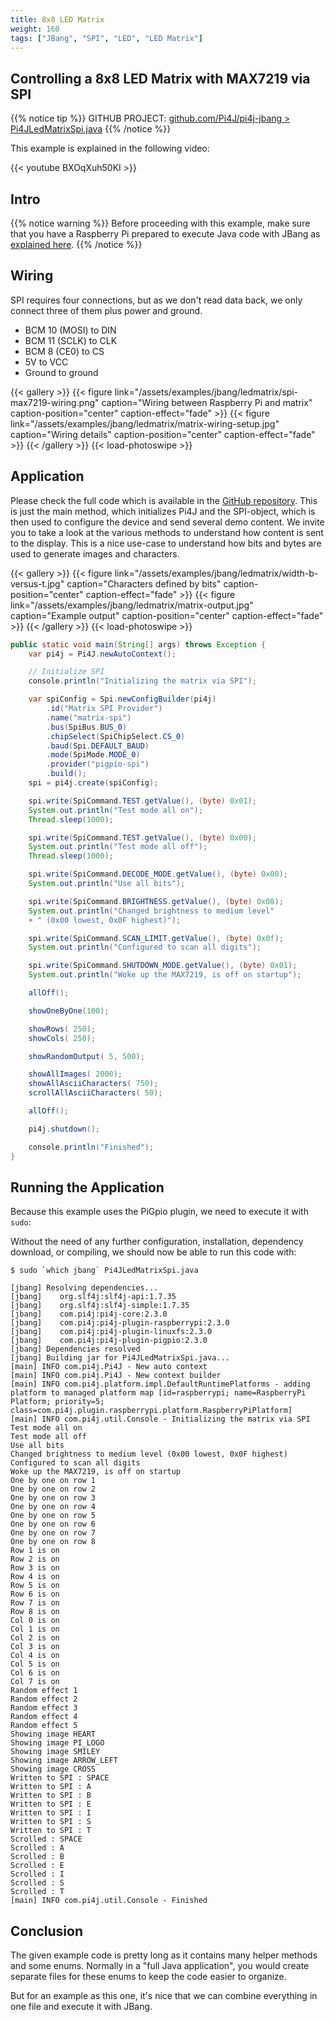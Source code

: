 ```yaml
---
title: 8x8 LED Matrix
weight: 160
tags: ["JBang", "SPI", "LED", "LED Matrix"]
---
```


## Controlling a 8x8 LED Matrix with MAX7219 via SPI

{{% notice tip %}}
GITHUB PROJECT: [github.com/Pi4J/pi4j-jbang > Pi4JLedMatrixSpi.java](https://github.com/Pi4J/pi4j-jbang/blob/main/Pi4JLedMatrixSpi.java)
{{% /notice %}}

This example is explained in the following video:

{{< youtube BXOqXuh50KI >}}

## Intro

{{% notice warning %}}
Before proceeding with this example, make sure that you have a Raspberry Pi prepared to execute Java code with JBang as [explained here](https://pi4j.com/examples/jbang/).
{{% /notice %}}

## Wiring

SPI requires four connections, but as we don't read data back, we only connect three of them plus power and ground.

* BCM 10 (MOSI) to DIN
* BCM 11 (SCLK) to CLK
* BCM 8 (CE0) to CS
* 5V to VCC
* Ground to ground

{{< gallery >}}
{{< figure link="/assets/examples/jbang/ledmatrix/spi-max7219-wiring.png" caption="Wiring between Raspberry Pi and matrix" caption-position="center" caption-effect="fade" >}}
{{< figure link="/assets/examples/jbang/ledmatrix/matrix-wiring-setup.jpg" caption="Wiring details" caption-position="center" caption-effect="fade" >}}
{{< /gallery >}}
{{< load-photoswipe >}}

## Application

Please check the full code which is available in the [GitHub repository](https://github.com/Pi4J/pi4j-jbang/blob/main/Pi4JLedMatrixSpi.java). This is just the main method, which initializes Pi4J and the SPI-object, which is then used to configure the device and send several demo content. We invite you to take a look at the various methods to understand how content is sent to the display. This is a nice use-case to understand how bits and bytes are used to generate images and characters.

{{< gallery >}}
{{< figure link="/assets/examples/jbang/ledmatrix/width-b-versus-t.jpg" caption="Characters defined by bits" caption-position="center" caption-effect="fade" >}}
{{< figure link="/assets/examples/jbang/ledmatrix/matrix-output.jpg" caption="Example output" caption-position="center" caption-effect="fade" >}}
{{< /gallery >}}
{{< load-photoswipe >}}

```java
public static void main(String[] args) throws Exception {
    var pi4j = Pi4J.newAutoContext();

    // Initialize SPI
    console.println("Initializing the matrix via SPI");

    var spiConfig = Spi.newConfigBuilder(pi4j)
        .id("Matrix SPI Provider")
        .name("matrix-spi")
        .bus(SpiBus.BUS_0)
        .chipSelect(SpiChipSelect.CS_0)
        .baud(Spi.DEFAULT_BAUD)
        .mode(SpiMode.MODE_0)
        .provider("pigpio-spi")
        .build();
    spi = pi4j.create(spiConfig);

    spi.write(SpiCommand.TEST.getValue(), (byte) 0x01);
    System.out.println("Test mode all on");
    Thread.sleep(1000);

    spi.write(SpiCommand.TEST.getValue(), (byte) 0x00);
    System.out.println("Test mode all off");
    Thread.sleep(1000);

    spi.write(SpiCommand.DECODE_MODE.getValue(), (byte) 0x00);
    System.out.println("Use all bits");

    spi.write(SpiCommand.BRIGHTNESS.getValue(), (byte) 0x08);
    System.out.println("Changed brightness to medium level"
    + " (0x00 lowest, 0x0F highest)");

    spi.write(SpiCommand.SCAN_LIMIT.getValue(), (byte) 0x0f);
    System.out.println("Configured to scan all digits");

    spi.write(SpiCommand.SHUTDOWN_MODE.getValue(), (byte) 0x01);
    System.out.println("Woke up the MAX7219, is off on startup");

    allOff();

    showOneByOne(100);

    showRows( 250);
    showCols( 250);

    showRandomOutput( 5, 500);

    showAllImages( 2000);
    showAllAsciiCharacters( 750);
    scrollAllAsciiCharacters( 50);

    allOff();

    pi4j.shutdown();

    console.println("Finished");
}
```

## Running the Application

Because this example uses the PiGpio plugin, we need to execute it with `sudo`:

Without the need of any further configuration, installation, dependency download, or compiling, we should now be able to run this code with:

```shell
$ sudo `which jbang` Pi4JLedMatrixSpi.java

[jbang] Resolving dependencies...
[jbang]    org.slf4j:slf4j-api:1.7.35
[jbang]    org.slf4j:slf4j-simple:1.7.35
[jbang]    com.pi4j:pi4j-core:2.3.0
[jbang]    com.pi4j:pi4j-plugin-raspberrypi:2.3.0
[jbang]    com.pi4j:pi4j-plugin-linuxfs:2.3.0
[jbang]    com.pi4j:pi4j-plugin-pigpio:2.3.0
[jbang] Dependencies resolved
[jbang] Building jar for Pi4JLedMatrixSpi.java...
[main] INFO com.pi4j.Pi4J - New auto context
[main] INFO com.pi4j.Pi4J - New context builder
[main] INFO com.pi4j.platform.impl.DefaultRuntimePlatforms - adding platform to managed platform map [id=raspberrypi; name=RaspberryPi Platform; priority=5; class=com.pi4j.plugin.raspberrypi.platform.RaspberryPiPlatform]
[main] INFO com.pi4j.util.Console - Initializing the matrix via SPI
Test mode all on
Test mode all off
Use all bits
Changed brightness to medium level (0x00 lowest, 0x0F highest)
Configured to scan all digits
Woke up the MAX7219, is off on startup
One by one on row 1
One by one on row 2
One by one on row 3
One by one on row 4
One by one on row 5
One by one on row 6
One by one on row 7
One by one on row 8
Row 1 is on
Row 2 is on
Row 3 is on
Row 4 is on
Row 5 is on
Row 6 is on
Row 7 is on
Row 8 is on
Col 0 is on
Col 1 is on
Col 2 is on
Col 3 is on
Col 4 is on
Col 5 is on
Col 6 is on
Col 7 is on
Random effect 1
Random effect 2
Random effect 3
Random effect 4
Random effect 5
Showing image HEART
Showing image PI_LOGO
Showing image SMILEY
Showing image ARROW_LEFT
Showing image CROSS
Written to SPI : SPACE
Written to SPI : A
Written to SPI : B
Written to SPI : E
Written to SPI : I
Written to SPI : S
Written to SPI : T
Scrolled : SPACE
Scrolled : A
Scrolled : B
Scrolled : E
Scrolled : I
Scrolled : S
Scrolled : T
[main] INFO com.pi4j.util.Console - Finished
```

## Conclusion

The given example code is pretty long as it contains many helper methods and some enums. Normally in a "full Java application", you would create separate files for these enums to keep the code easier to organize. 

But for an example as this one, it's nice that we can combine everything in one file and execute it with JBang.